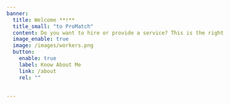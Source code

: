 ```yaml
---
banner:
  title: Welcome **!**
  title_small: "to ProMatch"
  content: Do you want to hire or provide a service? This is the right place! Website created to facilitate your negotiations..
  image_enable: true
  image: /images/workers.png
  button:
    enable: true
    label: Know About Me
    link: /about
    rel: ""


---
```

